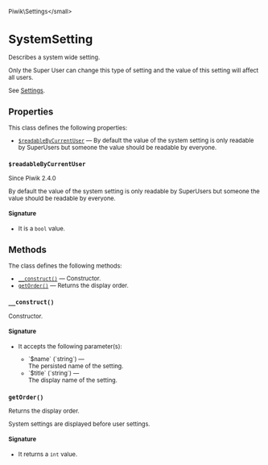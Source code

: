 <small>Piwik\Settings\</small>

SystemSetting
=============

Describes a system wide setting.

Only the Super User can change this type of setting and
the value of this setting will affect all users.

See [Settings](/api-reference/Piwik/Plugin/Settings).

Properties
----------

This class defines the following properties:

- [`$readableByCurrentUser`](#$readablebycurrentuser) &mdash; By default the value of the system setting is only readable by SuperUsers but someone the value should be readable by everyone.

<a name="$readablebycurrentuser" id="$readablebycurrentuser"></a>
<a name="readableByCurrentUser" id="readableByCurrentUser"></a>
### `$readableByCurrentUser`

Since Piwik 2.4.0

By default the value of the system setting is only readable by SuperUsers but someone the value should be readable by everyone.

#### Signature

- It is a `bool` value.

Methods
-------

The class defines the following methods:

- [`__construct()`](#__construct) &mdash; Constructor.
- [`getOrder()`](#getorder) &mdash; Returns the display order.

<a name="__construct" id="__construct"></a>
<a name="__construct" id="__construct"></a>
### `__construct()`

Constructor.

#### Signature

-  It accepts the following parameter(s):

   <ul>
   <li>
      <div markdown="1" class="parameter">
      `$name` (`string`) &mdash;

      <div markdown="1" class="param-desc"> The persisted name of the setting.</div>

      <div style="clear:both;"/>

      </div>
   </li>
   <li>
      <div markdown="1" class="parameter">
      `$title` (`string`) &mdash;

      <div markdown="1" class="param-desc"> The display name of the setting.</div>

      <div style="clear:both;"/>

      </div>
   </li>
   </ul>

<a name="getorder" id="getorder"></a>
<a name="getOrder" id="getOrder"></a>
### `getOrder()`

Returns the display order.

System settings are displayed before user settings.

#### Signature

- It returns a `int` value.

